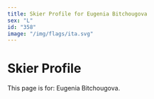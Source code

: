 ```yaml
---
title: Skier Profile for Eugenia Bitchougova
sex: "L"
id: "358"
image: "/img/flags/ita.svg" 
---
```


# Skier Profile

This page is for: Eugenia Bitchougova.
    